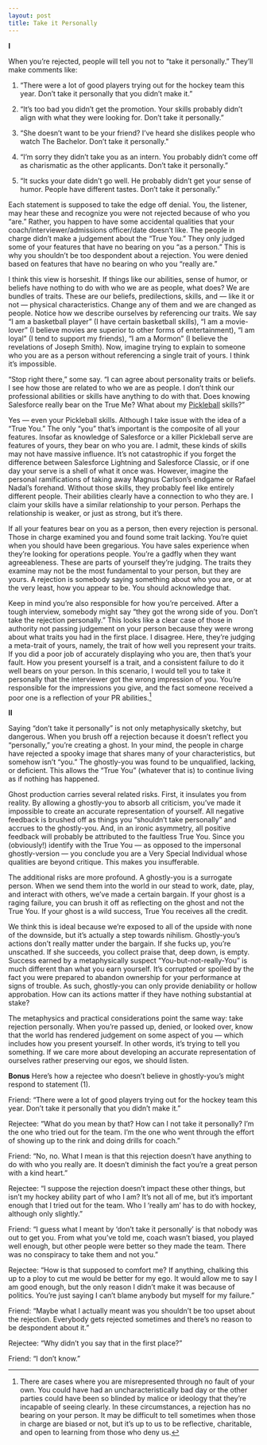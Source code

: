 ```yaml
---
layout: post
title: Take it Personally
---
```


**I**

When you’re rejected, people will tell you not to “take it personally.” They’ll make comments like:

1.	“There were a lot of good players trying out for the hockey team this year. Don’t take it personally that you didn’t make it.”

2.	“It’s too bad you didn’t get the promotion. Your skills probably didn’t align with what they were looking for. Don’t take it personally.”

3.	“She doesn’t want to be your friend? I’ve heard she dislikes people who watch The Bachelor. Don’t take it personally."

4.	“I’m sorry they didn’t take you as an intern. You probably didn’t come off as charismatic as the other applicants. Don’t take it personally.”

5.	“It sucks your date didn’t go well. He probably didn’t get your sense of humor. People have different tastes. Don’t take it personally.”

Each statement is supposed to take the edge off denial. You, the listener, may hear these and recognize you were not rejected because of who you “are.”  Rather, you happen to have some accidental qualities that your coach/interviewer/admissions officer/date doesn’t like. The people in charge didn’t make a judgement about the “True You.” They only judged some of your features that have no bearing on you “as a person.” This is why you shouldn’t be too despondent about a rejection. You were denied based on features that have no bearing on who you “really are.”

I think this view is horseshit. If things like our abilities, sense of humor, or beliefs have nothing to do with who we are as people, what does? We are bundles of traits. These are our beliefs, predilections, skills, and — like it or not — physical characteristics. Change any of them and we are changed as people. Notice how we describe ourselves by referencing our traits. We say “I am a basketball player” (I have certain basketball skills), “I am a movie-lover” (I believe movies are superior to other forms of entertainment), “I am loyal” (I tend to support my friends), “I am a Mormon” (I believe the revelations of Joseph Smith). Now, imagine trying to explain to someone who you are as a person without referencing a single trait of yours. I think it’s impossible.

“Stop right there,” some say. “I can agree about personality traits or beliefs. I see how those are related to who we are as people. I don’t think our professional abilities or skills have anything to do with that. Does knowing Salesforce really bear on the True Me? What about my [Pickleball](https://en.wikipedia.org/wiki/Pickleball) skills?”

Yes — even your Pickleball skills. Although I take issue with the idea of a “True You.” The only “you” that’s important is the composite of all your features. Insofar as knowledge of Salesforce or a killer Pickleball serve are features of yours, they bear on who you are. I admit, these kinds of skills may not have massive influence. It’s not catastrophic if you forget the difference between Salesforce Lightning and Salesforce Classic, or if one day your serve is a shell of what it once was. However, imagine the personal ramifications of taking away Magnus Carlson’s endgame or Rafael Nadal’s forehand. Without those skills, they probably feel like entirely different people. Their abilities clearly have a connection to who they are. I claim your skills have a similar relationship to your person. Perhaps the relationship is weaker, or just as strong, but it’s there.

If all your features bear on you as a person, then every rejection is personal. Those in charge examined you and found some trait lacking. You’re quiet when you should have been gregarious. You have sales experience when they’re looking for operations people. You’re a gadfly when they want agreeableness. These are parts of yourself they’re judging. The traits they examine may not be the most fundamental to your person, but they are yours. A rejection is somebody saying something about who you are, or at the very least, how you appear to be. You should acknowledge that.

Keep in mind you’re also responsible for how you’re perceived. After a tough interview, somebody might say “they got the wrong side of you. Don’t take the rejection personally.” This looks like a clear case of those in authority not passing judgement on your person because they were wrong about what traits you had in the first place. I disagree. Here, they’re judging a meta-trait of yours, namely, the trait of how well you represent your traits. If you did a poor job of accurately displaying who you are, then that’s your fault. How you present yourself is a trait, and a consistent failure to do it well bears on your person. In this scenario, I would tell you to take it personally that the interviewer got the wrong impression of you. You’re responsible for the impressions you give, and the fact someone received a poor one is a reflection of your PR abilities.[^1]




**II**

Saying “don’t take it personally” is not only metaphysically sketchy, but dangerous. When you brush off a rejection because it doesn’t reflect you “personally,” you’re creating a ghost. In your mind, the people in charge have rejected a spooky image that shares many of your characteristics, but somehow isn’t “you.” The ghostly-you was found to be unqualified, lacking, or deficient. This allows the “True You” (whatever that is) to continue living as if nothing has happened.

Ghost production carries several related risks. First, it insulates you from reality. By allowing a ghostly-you to absorb all criticism, you’ve made it impossible to create an accurate representation of yourself. All negative feedback is brushed off as things you “shouldn’t take personally” and accrues to the ghostly-you. And, in an ironic asymmetry, all positive feedback will probably be attributed to the faultless True You. Since you (obviously!) identify with the True You — as opposed to the impersonal ghostly-version — you conclude you are a Very Special Individual whose qualities are beyond critique. This makes you insufferable.

The additional risks are more profound. A ghostly-you is a surrogate person. When we send them into the world in our stead to work, date, play, and interact with others, we’ve made a certain bargain. If your ghost is a raging failure, you can brush it off as reflecting on the ghost and not the True You. If your ghost is a wild success, True You receives all the credit.

We think this is ideal because we’re exposed to all of the upside with none of the downside, but it’s actually a step towards nihilism. Ghostly-you’s actions don’t really matter under the bargain. If she fucks up, you’re unscathed. If she succeeds, you collect praise that, deep down, is empty. Success earned by a metaphysically suspect “You-but-not-really-You” is much different than what you earn yourself. It’s corrupted or spoiled by the fact you were prepared to abandon ownership for your performance at signs of trouble. As such, ghostly-you can only provide deniability or hollow approbation. How can its actions matter if they have nothing substantial at stake?

The metaphysics and practical considerations point the same way: take rejection personally. When you’re passed up, denied, or looked over, know that the world has rendered judgement on some aspect of you — which includes how you present yourself. In other words, it’s trying to tell you something. If we care more about developing an accurate representation of ourselves rather preserving our egos, we should listen.


**Bonus**
Here’s how a rejectee who doesn’t believe in ghostly-you’s might respond to statement (1).

Friend: “There were a lot of good players trying out for the hockey team this year. Don’t take it personally that you didn’t make it.”

Rejectee: “What do you mean by that? How can I not take it personally? I’m the one who tried out for the team. I’m the one who went through the effort of showing up to the rink and doing drills for coach.”

Friend: “No, no. What I mean is that this rejection doesn’t have anything to do with who you really are. It doesn’t diminish the fact you’re a great person with a kind heart.”

Rejectee: “I suppose the rejection doesn’t impact these other things, but isn’t my hockey ability part of who I am? It’s not all of me, but it’s important enough that I tried out for the team. Who I ‘really am’ has to do with hockey, although only slightly.”

Friend: “I guess what I meant by ‘don’t take it personally’ is that nobody was out to get you. From what you’ve told me, coach wasn’t biased, you played well enough, but other people were better so they made the team. There was no conspiracy to take them and not you.”

Rejectee: “How is that supposed to comfort me? If anything, chalking this up to a ploy to cut me would be better for my ego. It would allow me to say I am good enough, but the only reason I didn’t make it was because of politics. You’re just saying I can’t blame anybody but myself for my failure.”

Friend: “Maybe what I actually meant was you shouldn’t be too upset about the rejection. Everybody gets rejected sometimes and there’s no reason to be despondent about it.”

Rejectee: “Why didn’t you say that in the first place?”

Friend: “I don’t know.”

[^1]: There are cases where you are misrepresented through no fault of your own. You could have had an uncharacteristically bad day or the other parties could have been so blinded by malice or ideology that they’re incapable of seeing clearly. In these circumstances, a rejection has no bearing on your person. It may be difficult to tell sometimes when those in charge are biased or not, but it’s up to us to be reflective, charitable, and open to learning from those who deny us.
